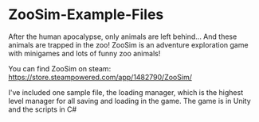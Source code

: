 # ZooSim-Example-Files

After the human apocalypse, only animals are left behind... And these animals are trapped in the zoo! ZooSim is an adventure exploration game with minigames and lots of funny zoo animals! 

You can find ZooSim on steam: https://store.steampowered.com/app/1482790/ZooSim/

I've included one sample file, the loading manager, which is the highest level manager for all saving and loading in the game.
The game is in Unity and the scripts in C# 
